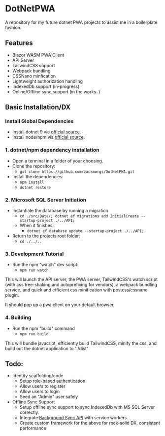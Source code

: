 # DotNetPWA
A repository for my future dotnet PWA projects to assist me in a boilerplate fashion.

## Features
- Blazor WASM PWA Client
- API Server
- TailwindCSS support
- Webpack bundling
- CSSNano minfication
- Lightweight authorization handling
- IndexedDb support (in-progress)
- Online/Offline sync support (in the works..)

## Basic Installation/DX
### Install Global Dependencies
- Install dotnet 9 via [official source](https://dotnet.microsoft.com/en-us/download). 
- Install node/npm via [official source](https://nodejs.org/en).

### 1. dotnet/npm dependency installation
- Open a terminal in a folder of your choosing.
- Clone the repository:
    - `git clone https://github.com/zackmorgs/DotNetPWA.git`
- Install the dependencies:
    - `npm install`
    - `dotnet restore`

### 2. Microsoft SQL Server Initiation
- Instantiate the database by running a migration
    - `cd ./src/Data/; dotnet ef migrations add InitialCreate --startup-project ./../API;`
    - When it finishes: 
        - `dotnet ef database update --startup-project ./../API;`
- Return to the projects root folder:
    - `cd ./../..`

### 3. Development Tutorial
- Run the npm "watch" dev script:
    - `npm run watch`

This will launch the API server, the PWA server, TailwindCSS's watch script (with css tree-shaking and autoprefixing for vendors), a webpack bundling service, and quick and efficient css minification with postcss/cssnano plugin.

It should pop up a pwa client on your default browser.

### 4. Building
- Run the npm "build" command
    - `npm run build`

This will bundle javacript, efficiently build TailwindCSS, minify the css, and build out the dotnet application to "./dist"

## Todo:
- Identity scaffolding/code
    - Setup role-based authentication
    - Allow users to register
    - Allow users to login
    - Seed an "Admin" user safely
- Offline Sync Support
    - Setup offline sync support to sync IndexedDb with MS SQL Server correctly.
    - Integrate [Background Sync API](https://developer.mozilla.org/en-US/docs/Web/API/Background_Synchronization_API) with service workers.
    - Create custom framework for the above for rock-solid DX, consistent performance